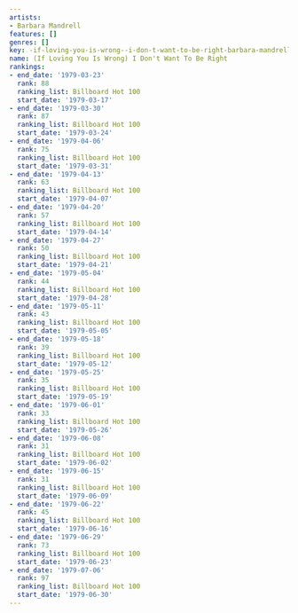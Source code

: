 ```yaml
---
artists:
- Barbara Mandrell
features: []
genres: []
key: -if-loving-you-is-wrong--i-don-t-want-to-be-right-barbara-mandrell
name: (If Loving You Is Wrong) I Don't Want To Be Right
rankings:
- end_date: '1979-03-23'
  rank: 88
  ranking_list: Billboard Hot 100
  start_date: '1979-03-17'
- end_date: '1979-03-30'
  rank: 87
  ranking_list: Billboard Hot 100
  start_date: '1979-03-24'
- end_date: '1979-04-06'
  rank: 75
  ranking_list: Billboard Hot 100
  start_date: '1979-03-31'
- end_date: '1979-04-13'
  rank: 63
  ranking_list: Billboard Hot 100
  start_date: '1979-04-07'
- end_date: '1979-04-20'
  rank: 57
  ranking_list: Billboard Hot 100
  start_date: '1979-04-14'
- end_date: '1979-04-27'
  rank: 50
  ranking_list: Billboard Hot 100
  start_date: '1979-04-21'
- end_date: '1979-05-04'
  rank: 44
  ranking_list: Billboard Hot 100
  start_date: '1979-04-28'
- end_date: '1979-05-11'
  rank: 43
  ranking_list: Billboard Hot 100
  start_date: '1979-05-05'
- end_date: '1979-05-18'
  rank: 39
  ranking_list: Billboard Hot 100
  start_date: '1979-05-12'
- end_date: '1979-05-25'
  rank: 35
  ranking_list: Billboard Hot 100
  start_date: '1979-05-19'
- end_date: '1979-06-01'
  rank: 33
  ranking_list: Billboard Hot 100
  start_date: '1979-05-26'
- end_date: '1979-06-08'
  rank: 31
  ranking_list: Billboard Hot 100
  start_date: '1979-06-02'
- end_date: '1979-06-15'
  rank: 31
  ranking_list: Billboard Hot 100
  start_date: '1979-06-09'
- end_date: '1979-06-22'
  rank: 45
  ranking_list: Billboard Hot 100
  start_date: '1979-06-16'
- end_date: '1979-06-29'
  rank: 73
  ranking_list: Billboard Hot 100
  start_date: '1979-06-23'
- end_date: '1979-07-06'
  rank: 97
  ranking_list: Billboard Hot 100
  start_date: '1979-06-30'
---
```


